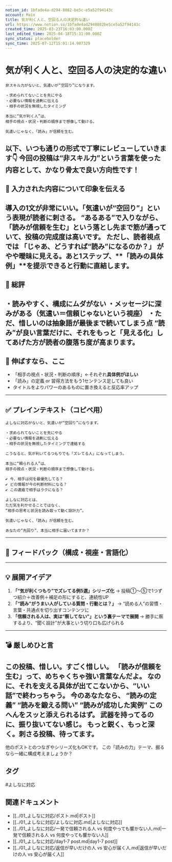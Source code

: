 ```yaml
---
notion_id: 1bfade4a-d294-8082-be5c-e5a52f94143c
account: Main
title: 気が利く人と、空回る人の決定的な違い
url: https://www.notion.so/1bfade4ad2948082be5ce5a52f94143c
created_time: 2025-03-23T16:03:00.000Z
last_edited_time: 2025-04-18T15:31:00.000Z
sync_status: placeholder
sync_time: 2025-07-12T15:01:14.987329
---
```

# 気が利く人と、空回る人の決定的な違い

```plain text
非スキル力がないと、気遣いが“空回り”になります。

・求められてないことを先にやる
・必要ない情報を過剰に伝える
・相手の状況を無視したタイミング

本当に“気が利く人”は、
相手の視点・状況・判断の順序まで想像して動ける。

気遣いじゃなく、「読み」が信頼を生む。
```
以下、いつも通りの形式で丁寧にレビューしていきます👇
今回の投稿は“非スキル力”という言葉を使った内容として、かなり骨太で良い方向性です！
---
## 💬 入力された内容について印象を伝える
導入の1文が非常にいい。「気遣いが“空回り”」という表現が読者に刺さる。
“あるある”で入りながら、「読みが信頼を生む」という落とし先まで筋が通っていて、**投稿の完成度は高いです**。
ただし、読者視点では
「じゃあ、どうすれば“読み”になるのか？」
がやや曖昧に見える。あと1ステップ、**「読みの具体例」**を提示できると行動に直結します。
---
## 🧾 総評
・読みやすく、構成にムダがない
・メッセージに深みがある（気遣い＝信頼じゃないという視座）
・ただ、**惜しいのは抽象語が最後まで続いてしまう点**
“読み”が良い言葉だけに、それをもっと「見える化」してあげた方が読者の腹落ち度が高まります。
---
## 🚀 伸ばすなら、ここ
- 「相手の視点・状況・判断の順序」←それぞれ**具体例がほしい**
- 「読み」の定義 or 習得方法をもう1センテンス足しても良い
- タイトルをよりパワーのあるものに置き換えると反応率アップ
---
## ✅ プレインテキスト（コピペ用）
```plain text
よしなに対応がないと、気遣いが“空回り”になります。

・求められてないことを先にやる  
・必要ない情報を過剰に伝える  
・相手の状況を無視したタイミングで連絡する  

こうなると、気が利いてるつもりでも「ズレてる人」になってしまう。

本当に“頼られる人”は、  
相手の視点・状況・判断の順序まで想像して動ける。

✔︎ 今、相手は何を最優先してる？  
✔︎ どの情報が今の判断材料になる？  
✔︎ この連絡で相手はラクになる？  

よしなに対応とは、  
ただ気を利かせることではなく、  
“相手の思考と状況を読み取って動く設計力”。

気遣いじゃなく、「読み」が信頼を生む。

あなたの“先回り”、本当に相手に届いてますか？
```
---
## 🧰 フィードバック（構成・視座・言語化）
---
## 💡 展開アイデア
1. **「“気が利くつもり”でズレてる例5選」シリーズ化**
→ 投稿①〜⑤で1つずつ紹介＋改善例＋補足の形にすると、連続性UP
1. **「“読み”がうまい人がしている質問・行動とは？」**
→ “読める人”の習慣・言葉・共通点を切り出すコンテンツに
1. **「信頼される人は、実は“察してない”」という裏テーマで展開**
→ 勝手に察するより、“聞く設計”が大事という切り口も広げられる
---
## 💣 厳しめひと言
この投稿、**惜しい。すごく惜しい。**
「読みが信頼を生む」って、めちゃくちゃ強い言葉なんだよ。
なのに、それを支える具体が出てこないから、**“いい話”で終わっちゃう**。
今のあなたなら、
“読みの定義”
“読みを鍛える問い”
“読みが成功した実例”
このへんをスッと添えられるはず。
武器を持ってるのに、振り抜いてない感じ。
**もっと鋭く、もっと深く。刺さる投稿、待ってます。**
---
他のポストとのつなぎやシリーズ化もOKです。
この「読みの力」テーマ、掘るなら一緒に構成考えましょうか？

## タグ

#よしなに対応 

## 関連ドキュメント

- [[../01_よしなに対応/ポスト.md|ポスト]]
- [[../01_よしなに対応/よしなに対応.md|よしなに対応]]
- [[../01_よしなに対応/一発で信頼される人 vs 何度やっても響かない人.md|一発で信頼される人 vs 何度やっても響かない人]]
- [[../01_よしなに対応/day1-7 post.md|day1-7 post]]
- [[../01_よしなに対応/返信が早いだけの人 vs 安心が届く人.md|返信が早いだけの人 vs 安心が届く人]]
